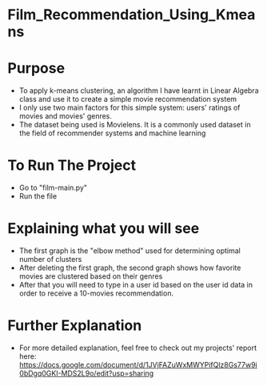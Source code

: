 # Film_Recommendation_Using_Kmeans

# Purpose
- To apply k-means clustering, an algorithm I have learnt in Linear Algebra class and use it to create a simple movie recommendation system
- I only use two main factors for this simple system: users' ratings of movies and movies' genres.
- The dataset being used is Movielens. It is a commonly used dataset in the field of recommender systems and machine learning 

# To Run The Project

- Go to "film-main.py" 
- Run the file

# Explaining what you will see
- The first graph is the "elbow method" used for determining optimal number of clusters
- After deleting the first graph, the second graph shows how favorite movies are clustered based on their genres
- After that you will need to type in a user id based on the user id data in order to receive a 10-movies recommendation.

# Further Explanation
- For more detailed explanation, feel free to check out my projects' report here: 
https://docs.google.com/document/d/1JVjFAZuWxMWYPifQlz8Gs77w9i0bDgq0GKI-MDS2L9o/edit?usp=sharing
